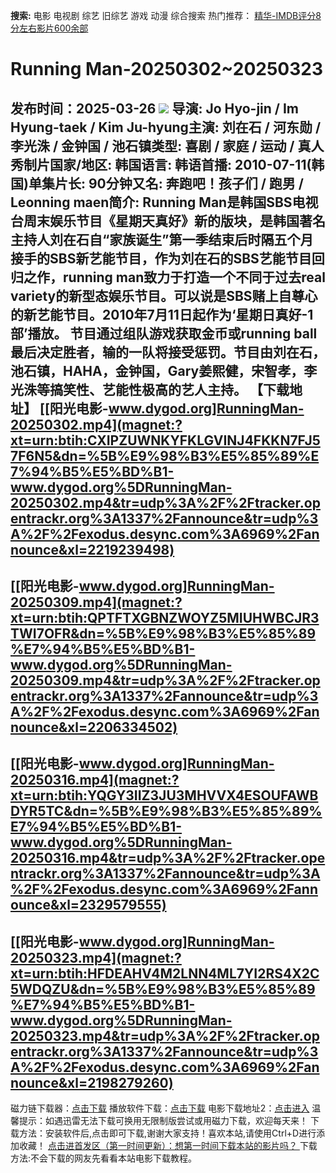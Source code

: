 **搜索:** 电影 电视剧 综艺 旧综艺 游戏 动漫 综合搜索 热门推荐： [精华-IMDB评分8分左右影片600余部](https://www.dytt8.com/html/gndy/jddy/20160320/50510.html)
# Running Man-20250302~20250323
发布时间：2025-03-26 
![](https://ww4.sinaimg.cn/large/a067c07cgw1faq1uyayk9j20fa08mdhg.jpg)
导演: Jo Hyo-jin / Im Hyung-taek / Kim Ju-hyung主演: 刘在石 / 河东勋 / 李光洙 / 金钟国 / 池石镇类型: 喜剧 / 家庭 / 运动 / 真人秀制片国家/地区: 韩国语言: 韩语首播: 2010-07-11(韩国)单集片长: 90分钟又名: 奔跑吧！孩子们 / 跑男 / Leonning maen简介: Running Man是韩国SBS电视台周末娱乐节目《星期天真好》新的版块，是韩国著名主持人刘在石自“家族诞生”第一季结束后时隔五个月接手的SBS新艺能节目，作为刘在石的SBS艺能节目回归之作，running man致力于打造一个不同于过去real variety的新型态娱乐节目。可以说是SBS赌上自尊心的新艺能节目。2010年7月11日起作为‘星期日真好-1部’播放。 节目通过组队游戏获取金币或running ball 最后决定胜者，输的一队将接受惩罚。节目由刘在石，池石镇，HAHA，金钟国，Gary姜熙健，宋智孝，李光洙等搞笑性、艺能性极高的艺人主持。
**【下载地址】**
[[阳光电影-www.dygod.org]RunningMan-20250302.mp4](magnet:?xt=urn:btih:CXIPZUWNKYFKLGVINJ4FKKN7FJ57F6N5&dn=%5B%E9%98%B3%E5%85%89%E7%94%B5%E5%BD%B1-www.dygod.org%5DRunningMan-20250302.mp4&tr=udp%3A%2F%2Ftracker.opentrackr.org%3A1337%2Fannounce&tr=udp%3A%2F%2Fexodus.desync.com%3A6969%2Fannounce&xl=2219239498)  
---  
[[阳光电影-www.dygod.org]RunningMan-20250309.mp4](magnet:?xt=urn:btih:QPTFTXGBNZWOYZ5MIUHWBCJR3TWI7OFR&dn=%5B%E9%98%B3%E5%85%89%E7%94%B5%E5%BD%B1-www.dygod.org%5DRunningMan-20250309.mp4&tr=udp%3A%2F%2Ftracker.opentrackr.org%3A1337%2Fannounce&tr=udp%3A%2F%2Fexodus.desync.com%3A6969%2Fannounce&xl=2206334502)  
---  
[[阳光电影-www.dygod.org]RunningMan-20250316.mp4](magnet:?xt=urn:btih:YQGY3IIZ3JU3MHVVX4ESOUFAWBDYR5TC&dn=%5B%E9%98%B3%E5%85%89%E7%94%B5%E5%BD%B1-www.dygod.org%5DRunningMan-20250316.mp4&tr=udp%3A%2F%2Ftracker.opentrackr.org%3A1337%2Fannounce&tr=udp%3A%2F%2Fexodus.desync.com%3A6969%2Fannounce&xl=2329579555)  
---  
[[阳光电影-www.dygod.org]RunningMan-20250323.mp4](magnet:?xt=urn:btih:HFDEAHV4M2LNN4ML7YI2RS4X2C5WDQZU&dn=%5B%E9%98%B3%E5%85%89%E7%94%B5%E5%BD%B1-www.dygod.org%5DRunningMan-20250323.mp4&tr=udp%3A%2F%2Ftracker.opentrackr.org%3A1337%2Fannounce&tr=udp%3A%2F%2Fexodus.desync.com%3A6969%2Fannounce&xl=2198279260)  
---  
磁力链下载器：[点击下载](https://dygod.org/js/bt.htm "qBittorrent") 播放软件下载：[点击下载](https://dygod.org/js/player.htm "PotPlayer") 电影下载地址2：[点击进入](https://dygod.org/ "阳光电影") 温馨提示：如遇迅雷无法下载可换用无限制版尝试或用磁力下载，欢迎每天来！  下载方法：安装软件后,点击即可下载,谢谢大家支持！喜欢本站,请使用Ctrl+D进行添加收藏！ [点击进首发区（第一时间更新）：想第一时间下载本站的影片吗？ ](https://www.ygdy8.net/)下载方法:不会下载的网友先看看本站电影下载教程。